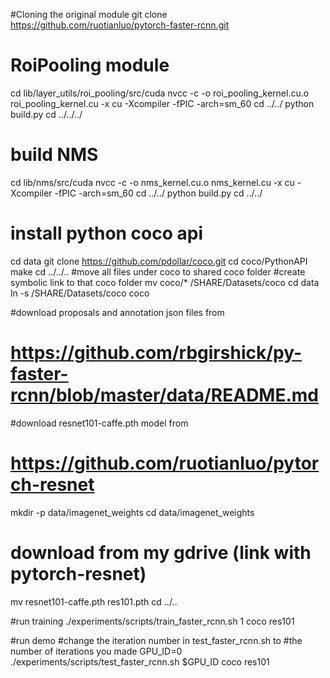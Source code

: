 #Cloning the original module
git clone https://github.com/ruotianluo/pytorch-faster-rcnn.git

# RoiPooling module
cd lib/layer_utils/roi_pooling/src/cuda
nvcc -c -o roi_pooling_kernel.cu.o roi_pooling_kernel.cu -x cu -Xcompiler -fPIC -arch=sm_60
cd ../../
python build.py
cd ../../../

# build NMS
cd lib/nms/src/cuda
nvcc -c -o nms_kernel.cu.o nms_kernel.cu -x cu -Xcompiler -fPIC -arch=sm_60
cd ../../
python build.py
cd ../../

# install python coco api
cd data
git clone https://github.com/pdollar/coco.git
cd coco/PythonAPI
make
cd ../../..
#move all files under coco to shared coco folder
#create symbolic link to that coco folder
mv coco/* /SHARE/Datasets/coco 
cd data
ln -s /SHARE/Datasets/coco coco

#download proposals and annotation json files from 
#  https://github.com/rbgirshick/py-faster-rcnn/blob/master/data/README.md
#download resnet101-caffe.pth model from 
#  https://github.com/ruotianluo/pytorch-resnet
mkdir -p data/imagenet_weights
cd data/imagenet_weights
# download from my gdrive (link with pytorch-resnet)
mv resnet101-caffe.pth res101.pth
cd ../..

#run training
./experiments/scripts/train_faster_rcnn.sh 1 coco res101

#run demo
#change the iteration number in test_faster_rcnn.sh to 
#the number of iterations you made 
GPU_ID=0
./experiments/scripts/test_faster_rcnn.sh $GPU_ID coco res101
